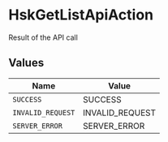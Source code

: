 # HskGetListApiAction

Result of the API call


## Values

| Name              | Value             |
| ----------------- | ----------------- |
| `SUCCESS`         | SUCCESS           |
| `INVALID_REQUEST` | INVALID_REQUEST   |
| `SERVER_ERROR`    | SERVER_ERROR      |